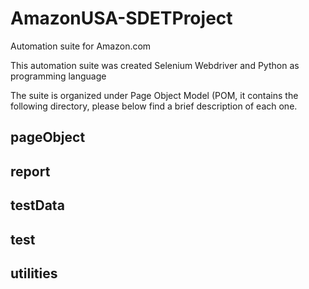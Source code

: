 # AmazonUSA-SDETProject
Automation suite for Amazon.com 

This automation suite was created  Selenium Webdriver and Python as programming language 

The suite is organized under Page Object Model (POM, it contains the following directory, please below find a brief description of each one. 

## pageObject 
## report 
## testData
## test 
## utilities 
